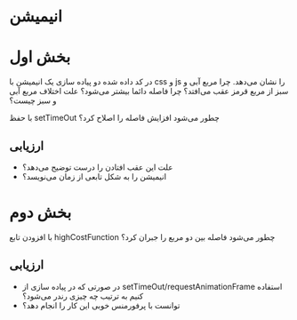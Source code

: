 # انیمیشن
# بخش اول
در کد داده شده دو پیاده سازی یک انیمیشن با css و js را نشان می‌دهد. چرا مربع آبی و سبز از مربع قرمز عقب می‌افتد؟ چرا فاصله دائما بیشتر می‌شود؟ علت اختلاف مربع آبی و سبز چیست؟

با حفظ setTimeOut چطور می‌شود افزایش فاصله را اصلاح کرد؟
## ارزیابی
* علت این عقب افتادن را درست توضیح می‌دهد؟
* انیمیشن را به شکل تابعی از زمان می‌نویسد؟

# بخش دوم
با افزودن تابع highCostFunction چطور می‌شود فاصله بین دو مربع را جبران کرد؟

## ارزیابی
* در صورتی که در پیاده سازی از setTimeOut/requestAnimationFrame استفاده کنیم به ترتیب چه چیزی رندر می‌شود؟
* توانست با پرفورمنس خوبی این کار را انجام دهد؟